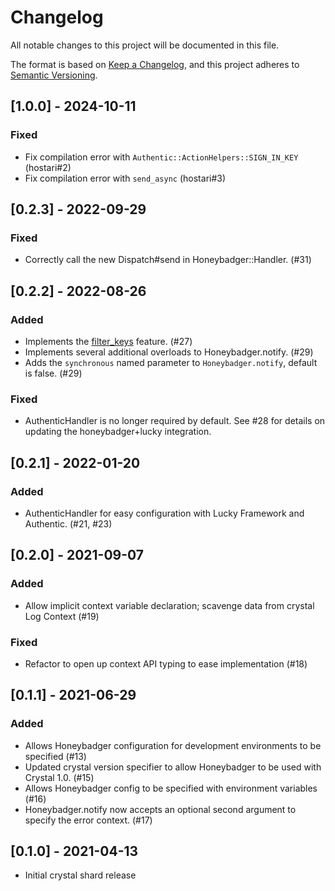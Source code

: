 # Changelog
All notable changes to this project will be documented in this file.

The format is based on [Keep a Changelog](https://keepachangelog.com/en/1.0.0/),
and this project adheres to [Semantic Versioning](https://semver.org/spec/v2.0.0.html).

## [1.0.0] - 2024-10-11
### Fixed
- Fix compilation error with `Authentic::ActionHelpers::SIGN_IN_KEY` (hostari#2)
- Fix compilation error with `send_async` (hostari#3)

## [0.2.3] - 2022-09-29
### Fixed
- Correctly call the new Dispatch#send in Honeybadger::Handler. (#31)

## [0.2.2] - 2022-08-26
### Added
- Implements the [filter_keys](https://docs.honeybadger.io/lib/ruby/getting-started/filtering-sensitive-data/) feature. (#27)
- Implements several additional overloads to Honeybadger.notify. (#29)
- Adds the `synchronous` named parameter to `Honeybadger.notify`, default is false. (#29)
### Fixed
- AuthenticHandler is no longer required by default. See #28 for details on updating the honeybadger+lucky integration.

## [0.2.1] - 2022-01-20
### Added
- AuthenticHandler for easy configuration with Lucky Framework and Authentic. (#21, #23)

## [0.2.0] - 2021-09-07
### Added
- Allow implicit context variable declaration; scavenge data from crystal Log Context (#19)

### Fixed
- Refactor to open up context API typing to ease implementation (#18)

## [0.1.1] - 2021-06-29
### Added
- Allows Honeybadger configuration for development environments to be specified (#13)
- Updated crystal version specifier to allow Honeybadger to be used with Crystal 1.0. (#15)
- Allows Honeybadger config to be specified with environment variables (#16)
- Honeybadger.notify now accepts an optional second argument to specify the error context. (#17)

## [0.1.0] - 2021-04-13
- Initial crystal shard release

